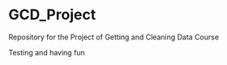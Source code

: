# GCD_Project
Repository for the Project of Getting and Cleaning Data Course

Testing and having fun

